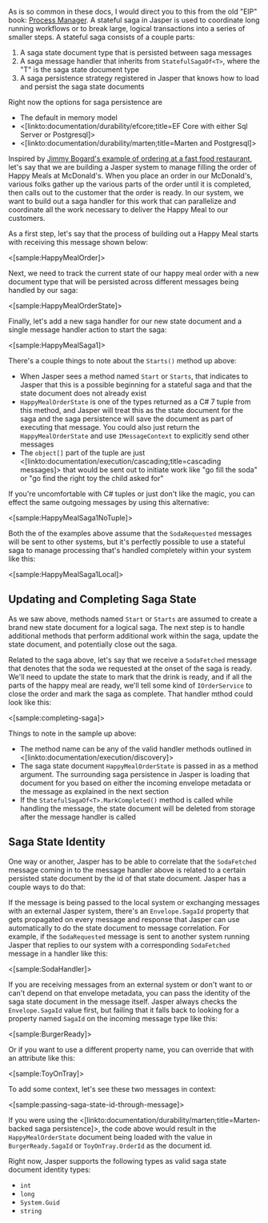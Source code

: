 <!--title:Stateful Sagas-->


As is so common in these docs, I would direct you to this from the old "EIP" book: [Process Manager](http://www.enterpriseintegrationpatterns.com/patterns/messaging/ProcessManager.html). A stateful saga in Jasper is used
to coordinate long running workflows or to break large, logical transactions into a series of smaller steps. A stateful saga
consists of a couple parts:

1. A saga state document type that is persisted between saga messages
1. A saga message handler that inherits from `StatefulSagaOf<T>`, where the "T" is the saga state document type
1. A saga persistence strategy registered in Jasper that knows how to load and persist the saga state documents

Right now the options for saga persistence are 

* The default in memory model
* <[linkto:documentation/durability/efcore;title=EF Core with either Sql Server or Postgresql]>
* <[linkto:documentation/durability/marten;title=Marten and Postgresql]> 

Inspired by [Jimmy Bogard's example of ordering at a fast food restaurant](https://lostechies.com/jimmybogard/2013/03/14/saga-implementation-patterns-controller/), let's say that we are building 
a Jasper system to manage filling the order of Happy Meals at McDonald's. When you place an order in our McDonald's, various folks gather up the various parts of the order until it is completed, then calls out to the customer that the order is ready. In our system,
we want to build out a saga handler for this work that can parallelize and coordinate all the work necessary to deliver the Happy Meal
to our customers.

As a first step, let's say that the process of building out a Happy Meal starts with receiving this message shown below:

<[sample:HappyMealOrder]>

Next, we need to track the current state of our happy meal order with a new document type that will be persisted across different 
messages being handled by our saga:

<[sample:HappyMealOrderState]>

Finally, let's add a new saga handler for our new state document and a single message handler action to start the saga:

<[sample:HappyMealSaga1]>

There's a couple things to note about the `Starts()` method up above:

* When Jasper sees a method named `Start` or `Starts`, that indicates to Jasper that this is a possible beginning for a stateful saga and that the state document does not already exist
* `HappyMealOrderState` is one of the types returned as a C# 7 tuple from this method, and Jasper will treat this as the state document
for the saga and the saga persistence will save the document as part of executing that message. You could also just return the `HappyMealOrderState` and use `IMessageContext` to explicitly send other messages
* The `object[]` part of the tuple are just <[linkto:documentation/execution/cascading;title=cascading messages]> that would be sent out to initiate work like "go fill the soda" or "go find the right toy the child asked for"

If you're uncomfortable with C# tuples or just don't like the magic, you can effect the same outgoing messages by using this alternative:

<[sample:HappyMealSaga1NoTuple]>

Both the of the examples above assume that the `SodaRequested` messages will be sent to other systems, but it's perfectly possible
to use a stateful saga to manage processing that's handled completely within your system like this:

<[sample:HappyMealSaga1Local]>

## Updating and Completing Saga State

As we saw above, methods named `Start` or `Starts` are assumed to create a brand new state document for a logical saga. The next step is to handle additional methods that perform additional work within the saga, update the state document, and potentially close out the saga.

Related to the saga above, let's say that we receive a `SodaFetched` message that denotes that the soda we requested at the onset of the saga is ready. We'll need to update the state to mark that the drink is ready, and if all the parts of the happy meal are ready, we'll tell some kind of `IOrderService` to close the order and mark the saga as complete. That handler mthod could look like this:

<[sample:completing-saga]>

Things to note in the sample up above:

* The method name can be any of the valid handler methods outlined in <[linkto:documentation/execution/discovery]>
* The saga state document `HappyMealOrderState` is passed in as a method argument. The surrounding saga persistence in Jasper is
  loading that document for you based on either the incoming envelope metadata or the message as explained in the next section
* If the `StatefulSagaOf<T>.MarkCompleted()` method is called while handling the message, the state document will be deleted
  from storage after the message handler is called


## Saga State Identity

One way or another, Jasper has to be able to correlate that the `SodaFetched` message coming in to the message handler above
is related to a certain persisted state document by the id of that state document. Jasper has a couple ways to do that:

If the message is being passed to the local system or exchanging messages with an external Jasper system, there's an `Envelope.SagaId` property that gets propagated on every message and response that Jasper can use automatically to do the state document to message correlation. For example, if the `SodaRequested` message is sent to another system running Jasper that replies to our system with 
a corresponding `SodaFetched` message in a handler like this:

<[sample:SodaHandler]>

If you are receiving messages from an external system or don't want to or can't depend on that envelope metadata, you can pass the identity of the saga state document in the message itself. Jasper always checks the `Envelope.SagaId` value first, but failing that it falls back to looking for a property named `SagaId` on the incoming message type like this:

<[sample:BurgerReady]>

Or if you want to use a different property name, you can override that with an attribute like this:

<[sample:ToyOnTray]>

To add some context, let's see these two messages in context:

<[sample:passing-saga-state-id-through-message]>

If you were using the <[linkto:documentation/durability/marten;title=Marten-backed saga persistence]>, the code above
would result in the `HappyMealOrderState` document being loaded with the value in `BurgerReady.SagaId` or `ToyOnTray.OrderId` as the document id.

Right now, Jasper supports the following types as valid saga state document identity types:

* `int`
* `long`
* `System.Guid`
* `string`

